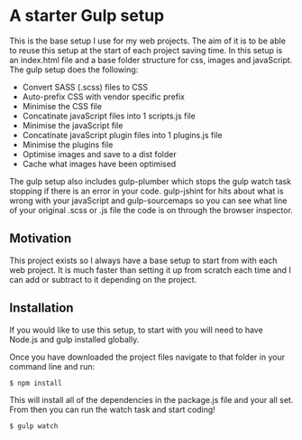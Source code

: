 # A starter Gulp setup

This is the base setup I use for my web projects. The aim of it is to be able to reuse this setup at the start of each project saving time. 
In this setup is an index.html file and a base folder structure for css, images and javaScript. The gulp setup does the following:

- Convert SASS (.scss) files to CSS
- Auto-prefix CSS with vendor specific prefix
- Minimise the CSS file
- Concatinate javaScript files into 1 scripts.js file
- Minimise the javaScript file
- Concatinate javaScript plugin files into 1 plugins.js file
- Minimise the plugins file
- Optimise images and save to a dist folder
- Cache what images have been optimised

The gulp setup also includes gulp-plumber which stops the gulp watch task stopping if there is an error in your code. gulp-jshint for hits about what is wrong with your javaScript and gulp-sourcemaps so you can see what line of your original .scss or .js file the code is on through the browser inspector.


## Motivation

This project exists so I always have a base setup to start from with each web project. It is much faster than setting it up from scratch each time and I can add or subtract to it depending on the project.

## Installation

If you would like to use this setup, to start with you will need to have Node.js and gulp installed globally.  

Once you have downloaded the project files navigate to that folder in your command line and run:

```
$ npm install
```  

This will install all of the dependencies in the package.js file and your all set. From then you can run the watch task and start coding!

```
$ gulp watch
``` 

